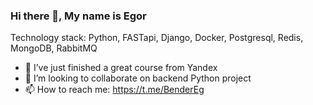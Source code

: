 ### Hi there 👋, My name is Egor

Technology stack: Python, FASTapi, Django, Docker, Postgresql, Redis, MongoDB, RabbitMQ

- 🌱 I’ve just finished a great course from Yandex 
- 👯 I’m looking to collaborate on backend Python project
- 📫 How to reach me: https://t.me/BenderEg

